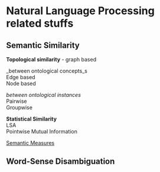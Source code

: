 
Natural Language Processing related stuffs
==========================================

Semantic Similarity
-------------------
__Topological similarity__ - graph based  

_between ontological concepts_s  
Edge based  
Node based  

_between ontological instances_  
Pairwise  
Groupwise  

__Statistical Similarity__  
LSA  
Pointwise Mutual Information  

[Semantic Measures](http://www.semantic-measures-library.org/sml/index.php?q=sml-semantic-measures)

Word-Sense Disambiguation
-------------------------
